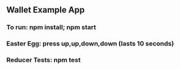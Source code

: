 
## Wallet Example App

### To run:         npm install; npm start
### Easter Egg:     press up,up,down,down (lasts 10 seconds)
### Reducer Tests:  npm test